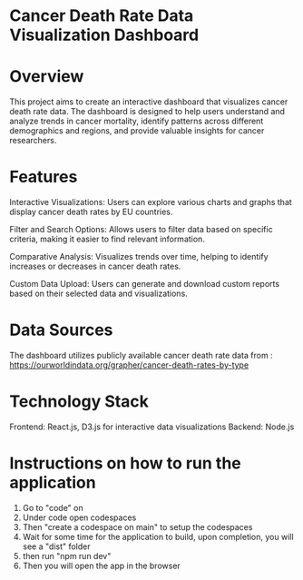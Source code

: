 # Cancer Death Rate Data Visualization Dashboard

# Overview
This project aims to create an interactive dashboard that visualizes cancer death rate data. The dashboard is designed to help users understand and analyze trends in cancer mortality, identify patterns across different demographics and regions, and provide valuable insights for cancer researchers.

# Features
Interactive Visualizations: Users can explore various charts and graphs that display cancer death rates by EU countries.

Filter and Search Options: Allows users to filter data based on specific criteria, making it easier to find relevant information.

Comparative Analysis: Visualizes trends over time, helping to identify increases or decreases in cancer death rates.

Custom Data Upload: Users can generate and download custom reports based on their selected data and visualizations.

# Data Sources
The dashboard utilizes publicly available cancer death rate data from : https://ourworldindata.org/grapher/cancer-death-rates-by-type

# Technology Stack
Frontend: React.js, D3.js for interactive data visualizations
Backend: Node.js

# Instructions on how to run the application

1. Go to "code" on 
2. Under code open codespaces
3. Then "create a codespace on main" to setup the codespaces
4. Wait for some time for the application to build, upon completion, you will see a "dist" folder
5. then run "npm run dev"
6. Then you will open the app in the browser
